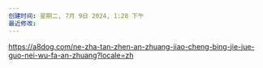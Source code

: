 ```yaml
---
创建时间: 星期二, 7月 9日 2024, 1:28 下午
最近修改: 
---
```

https://a8dog.com/ne-zha-tan-zhen-an-zhuang-jiao-cheng-bing-jie-jue-guo-nei-wu-fa-an-zhuang?locale=zh
